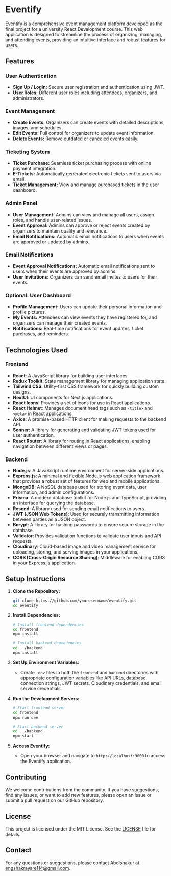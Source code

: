 # Eventify

Eventify is a comprehensive event management platform developed as the final project for a university React Development course. This web application is designed to streamline the process of organizing, managing, and attending events, providing an intuitive interface and robust features for users.

## Features

### User Authentication

- **Sign Up / Login:** Secure user registration and authentication using JWT.
- **User Roles:** Different user roles including attendees, organizers, and administrators.

### Event Management

- **Create Events:** Organizers can create events with detailed descriptions, images, and schedules.
- **Edit Events:** Full control for organizers to update event information.
- **Delete Events:** Remove outdated or canceled events easily.

### Ticketing System

- **Ticket Purchase:** Seamless ticket purchasing process with online payment integration.
- **E-Tickets:** Automatically generated electronic tickets sent to users via email.
- **Ticket Management:** View and manage purchased tickets in the user dashboard.

### Admin Panel

- **User Management:** Admins can view and manage all users, assign roles, and handle user-related issues.
- **Event Approval:** Admins can approve or reject events created by organizers to maintain quality and relevance.
- **Email Notifications:** Automatic email notifications to users when events are approved or updated by admins.

### Email Notifications

- **Event Approval Notifications:** Automatic email notifications sent to users when their events are approved by admins.
- **User Invitations:** Organizers can send email invites to users for their events.

### Optional: User Dashboard

- **Profile Management:** Users can update their personal information and profile pictures.
- **My Events:** Attendees can view events they have registered for, and organizers can manage their created events.
- **Notifications:** Real-time notifications for event updates, ticket purchases, and reminders.

## Technologies Used

### Frontend

- **React**: A JavaScript library for building user interfaces.
- **Redux Toolkit**: State management library for managing application state.
- **Tailwind CSS**: Utility-first CSS framework for quickly building custom designs.
- **NextUI**: UI components for Next.js applications.
- **React Icons**: Provides a set of icons for use in React applications.
- **React Helmet**: Manages document head tags such as `<title>` and `<meta>` in React applications.
- **Axios**: A promise-based HTTP client for making requests to the backend API.
- **Sonner**: A library for generating and validating JWT tokens used for user authentication.
- **React Router**: A library for routing in React applications, enabling navigation between different views or pages.

### Backend

- **Node.js**: A JavaScript runtime environment for server-side applications.
- **Express.js**: A minimal and flexible Node.js web application framework that provides a robust set of features for web and mobile applications.
- **MongoDB**: A NoSQL database used for storing event data, user information, and admin configurations.
- **Prisma**: A modern database toolkit for Node.js and TypeScript, providing an interface for querying the database.
- **Resend**: A library used for sending email notifications to users.
- **JWT (JSON Web Tokens)**: Used for securely transmitting information between parties as a JSON object.
- **Bcrypt**: A library for hashing passwords to ensure secure storage in the database.
- **Validator**: Provides validation functions to validate user inputs and API requests.
- **Cloudinary**: Cloud-based image and video management service for uploading, storing, and serving images in your applications.
- **CORS (Cross-Origin Resource Sharing)**: Middleware for enabling CORS in your Express.js application.

## Setup Instructions

1. **Clone the Repository:**

   ```bash
   git clone https://github.com/yourusername/eventify.git
   cd eventify
   ```

2. **Install Dependencies:**

   ```bash
   # Install frontend dependencies
   cd frontend
   npm install

   # Install backend dependencies
   cd ../backend
   npm install
   ```

3. **Set Up Environment Variables:**

   - Create `.env` files in both the `frontend` and `backend` directories with appropriate configuration variables like API URLs, database connection strings, JWT secrets, Cloudinary credentials, and email service credentials.

4. **Run the Development Servers:**

   ```bash
   # Start frontend server
   cd frontend
   npm run dev

   # Start backend server
   cd ../backend
   npm start
   ```

5. **Access Eventify:**
   - Open your browser and navigate to `http://localhost:3000` to access the Eventify application.

## Contributing

We welcome contributions from the community. If you have suggestions, find any issues, or want to add new features, please open an issue or submit a pull request on our GitHub repository.

## License

This project is licensed under the MIT License. See the [LICENSE](LICENSE) file for details.

## Contact

For any questions or suggestions, please contact Abdishakur at engshakrayare114@gmail.com.

```

```
